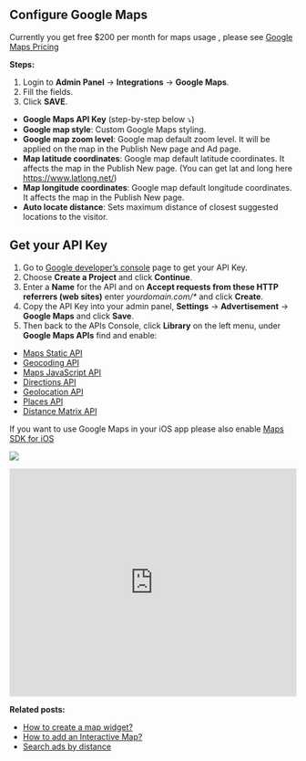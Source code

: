 ## Configure Google Maps

Currently you get free $200 per month for maps usage , please see [Google Maps Pricing](https://cloud.google.com/maps-platform/pricing)

**Steps:**

1.  Login to  **Admin Panel** -> **Integrations**  ->  **Google Maps**.
2.  Fill the fields.
3.  Click  **SAVE**.


-   **Google Maps API Key** (step-by-step below ⤵️)
-   **Google map style**: Custom Google Maps styling.
-   **Google map zoom level**: Google map default zoom level. It will be applied on the map in the Publish New page and Ad page.
-   **Map latitude coordinates**: Google map default latitude coordinates. It affects the map in the Publish New page. (You can get lat and long here https://www.latlong.net/)
-   **Map longitude coordinates**: Google map default longitude coordinates. It affects the map in the Publish New page.
-   **Auto locate distance**: Sets maximum distance of closest suggested locations to the visitor.

## Get your API Key

1.  Go to  [Google developer’s console](https://console.developers.google.com/)  page to get your API Key.
2.  Choose  **Create a Project**  and click  **Continue**.
3.  Enter a  **Name**  for the API and on  **Accept requests from these HTTP referrers (web sites)**  enter  _yourdomain.com/*_  and click  **Create**.
4.  Copy the API Key into your admin panel,  **Settings**  ->  **Advertisement**  ->  **Google Maps**  and click  **Save**.
5.  Then back to the APIs Console, click  **Library**  on the left menu, under  **Google Maps APIs**  find and enable:

-   [Maps Static API](https://console.cloud.google.com/apis/library/static-maps-backend.googleapis.com)
-   [Geocoding API](https://console.cloud.google.com/apis/library/geocoding-backend.googleapis.com)
-   [Maps JavaScript API](https://console.cloud.google.com/apis/library/maps-backend.googleapis.com)
-   [Directions API](https://console.cloud.google.com/apis/library/directions-backend.googleapis.com)
-   [Geolocation API](https://console.cloud.google.com/apis/library/geolocation.googleapis.com)
-   [Places API ](https://console.cloud.google.com/apis/library/places-backend.googleapis.com)
-   [Distance Matrix API](https://console.cloud.google.com/apis/library/distance-matrix-backend.googleapis.com)

If you want to use Google Maps in your iOS app please also enable [Maps SDK for iOS](https://console.cloud.google.com/marketplace/product/google/maps-ios-backend.googleapis.com)




![](https://raw.githubusercontent.com/yclas/guides/master/images/googlemapssettings2.png)


<iframe width="100%" height="400px" src="https://www.youtube.com/embed/HkgirwUTl74" title="Yclas video" frameborder="0" allow="accelerometer; autoplay; clipboard-write; encrypted-media; gyroscope; picture-in-picture" allowfullscreen></iframe>
 
 
 **Related posts:**

-   [How to create a map widget?](Widgets-map-widget.md)
-   [How to add an Interactive Map?](Content-create-an-interactive-map.md)
-   [Search ads by distance](Search-ads-by-distance.md)


